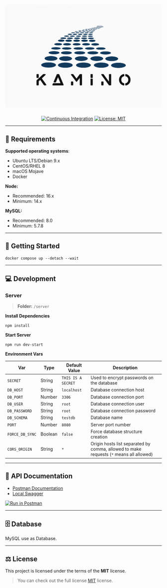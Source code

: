 <h1 align="center">
    <a>
        <img src="./.github/assets/logo.png">
    </a>
</h1>

<p align="center">
    <a href="https://github.com/KnightProgrammers/kamino/actions/workflows/continuous-integration.yml"><img src="https://github.com/KnightProgrammers/kamino/actions/workflows/continuous-integration.yml/badge.svg" alt="Continuous Integration"></a>
    <a href="https://opensource.org/licenses/MIT"><img src="https://img.shields.io/badge/License-MIT-yellow.svg" alt="License: MIT"></a>
</p>

<p align="center">
  <i align="center"></i>
</p>

------
## 🧰 Requirements

**Supported operating systems**:

- Ubuntu LTS/Debian 9.x
- CentOS/RHEL 8
- macOS Mojave
- Docker

**Node:**
 - Recommended: 16.x
 - Minimum: 14.x

**MySQL:**
- Recommended: 8.0
- Minimum: 5.7.8

------
## 🚀 Getting Started

```shell
docker compose up --detach --wait
```

------
## 💻 Development

### Server

>**Folder:** `/server` 

**Install Dependencies**
```shell
npm install
```

**Start Server**
```shell
npm run dev-start
```
**Environment Vars**

| Var             | Type    | Default Value       | Description                                                                            |
|-----------------|---------|---------------------|----------------------------------------------------------------------------------------|
| `SECRET`        | String  | `THIS IS A SECRET`  | Used to encrypt passwords on the database                                              |
| `DB_HOST`       | String  | `localhost`         | Database connection host                                                               |
| `DB_PORT`       | Number  | `3306`              | Database connection port                                                               |
| `DB_USER`       | String  | `root`              | Database connection user                                                               |
| `DB_PASSWORD`   | String  | `root`              | Database connection password                                                           |
| `DB_SCHEMA`     | String  | `testdb`            | Database name                                                                          |
| `PORT`          | Number  | `8080`              | Server port number                                                                     |
| `FORCE_DB_SYNC` | Boolean | `false`             | Force database structure creation                                                      |
| `CORS_ORIGIN`   | String  | `*`                 | Origin hosts list separated by comma, allowed to make requests (`*` means all allowed) |

------
## 📖 API Documentation

 - [Postman Documentation](https://documenter.getpostman.com/view/954922/2s9Xy2MrRn)
 - [Local Swagger](http://localhost:8080/api-docs)

[![Run in Postman](https://run.pstmn.io/button.svg)](https://god.gw.postman.com/run-collection/954922-f2c48d14-63b7-41b0-9d40-211a6c55210f)

------
## 🗄️  Database

MySQL use as Database.

------
## ⚖️  License

This project is licensed under the terms of the **MIT** license.

>You can check out the full license [MIT](./LICENSE) license.
